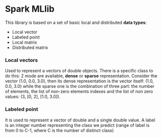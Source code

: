 # Spark MLlib

This library is based on a set of basic local and distributed **data types**:
- Local vector
- Labeled point
- Local matrix
- Distributed matrix

### Local vectors

Used to represent a vectors of double objects. There is a specific class to do this: 2 mode are available, **dense** or **sparse** representation.
Consider the vector (1.0, 0.0, 3.0), then its dense representation is the vector itself: (1.0, 0.0, 3.0) while the sparse one is the combination of three part: the number of elements, the list of non-zero elements indexes and the list of non zero values: (3, \[0, 2\], \[1.0, 3.0\]).

### Labeled point

It is used to represent a vector of double and a single double value.
A label is an integer number representing the class we predict (range of label is from 0 to C-1, where C is the number of distinct class)
